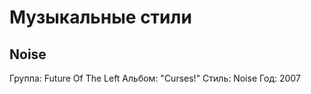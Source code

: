 # Музыкальные стили

## Noise

Группа: Future Of The Left
Альбом: "Curses!"
Стиль: Noise
Год: 2007

